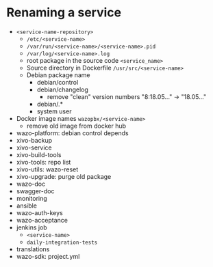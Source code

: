 # Renaming a service

* `<service-name-repository>`
  * `/etc/<service-name>`
  * `/var/run/<service-name>/<service-name>.pid`
  * `/var/log/<service-name>.log`
  * root package in the source code `<service_name>`
  * Source directory in Dockerfile `/usr/src/<service-name>`
  * Debian package name
    * debian/control
    * debian/changelog
      * remove "clean" version numbers "8:18.05..." -> "18.05..."
    * debian/<service-name>.*
    * system user
* Docker image names `wazopbx/<service-name>`
  * remove old image from docker hub
* wazo-platform: debian control depends
* xivo-backup
* xivo-service
* xivo-build-tools
* xivo-tools: repo list
* xivo-utils: wazo-reset
* xivo-upgrade: purge old package
* wazo-doc
* swagger-doc
* monitoring
* ansible
* wazo-auth-keys
* wazo-acceptance
* jenkins job
   * `<service-name>`
   * `daily-integration-tests`
* translations
* wazo-sdk: project.yml
